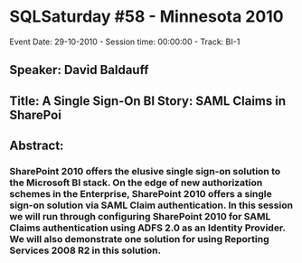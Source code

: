 # SQLSaturday #58 - Minnesota 2010
Event Date: 29-10-2010 - Session time: 00:00:00 - Track: BI-1
## Speaker: David Baldauff
## Title: A Single Sign-On BI Story: SAML Claims in SharePoi
## Abstract:
### SharePoint 2010 offers the elusive single sign-on solution to the Microsoft BI stack.  On the edge of new authorization schemes in the Enterprise, SharePoint 2010 offers a single sign-on solution via SAML Claim authentication.  In this session we will run through configuring SharePoint 2010 for SAML Claims authentication using ADFS 2.0 as an Identity Provider.  We will also demonstrate one solution for using Reporting Services 2008 R2 in this solution.
